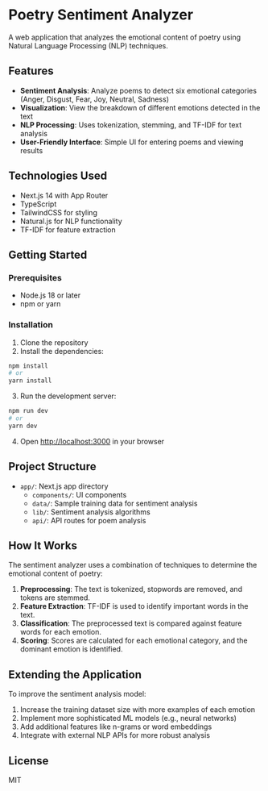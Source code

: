 # Poetry Sentiment Analyzer

A web application that analyzes the emotional content of poetry using Natural Language Processing (NLP) techniques.

## Features

- **Sentiment Analysis**: Analyze poems to detect six emotional categories (Anger, Disgust, Fear, Joy, Neutral, Sadness)
- **Visualization**: View the breakdown of different emotions detected in the text
- **NLP Processing**: Uses tokenization, stemming, and TF-IDF for text analysis
- **User-Friendly Interface**: Simple UI for entering poems and viewing results

## Technologies Used

- Next.js 14 with App Router
- TypeScript
- TailwindCSS for styling
- Natural.js for NLP functionality
- TF-IDF for feature extraction

## Getting Started

### Prerequisites

- Node.js 18 or later
- npm or yarn

### Installation

1. Clone the repository
2. Install the dependencies:

```bash
npm install
# or
yarn install
```

3. Run the development server:

```bash
npm run dev
# or
yarn dev
```

4. Open [http://localhost:3000](http://localhost:3000) in your browser

## Project Structure

- `app/`: Next.js app directory
  - `components/`: UI components
  - `data/`: Sample training data for sentiment analysis
  - `lib/`: Sentiment analysis algorithms
  - `api/`: API routes for poem analysis

## How It Works

The sentiment analyzer uses a combination of techniques to determine the emotional content of poetry:

1. **Preprocessing**: The text is tokenized, stopwords are removed, and tokens are stemmed.
2. **Feature Extraction**: TF-IDF is used to identify important words in the text.
3. **Classification**: The preprocessed text is compared against feature words for each emotion.
4. **Scoring**: Scores are calculated for each emotional category, and the dominant emotion is identified.

## Extending the Application

To improve the sentiment analysis model:

1. Increase the training dataset size with more examples of each emotion
2. Implement more sophisticated ML models (e.g., neural networks)
3. Add additional features like n-grams or word embeddings
4. Integrate with external NLP APIs for more robust analysis

## License

MIT
